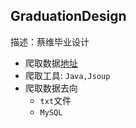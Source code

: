 ## GraduationDesign

描述：蔡维毕业设计

* 爬取数据[地址](http://stock.stockstar.com/list/share.htm)
* 爬取工具: `Java,Jsoup`
* 爬取数据去向
    * `txt`文件
    * `MySQL`
   